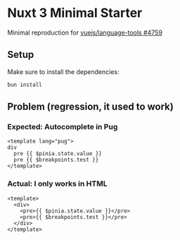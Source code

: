 # Nuxt 3 Minimal Starter

Minimal reproduction for [vuejs/language-tools #4759](https://github.com/vuejs/language-tools/issues/4759)

## Setup

Make sure to install the dependencies:

```bash
bun install
```

## Problem (regression, it used to work)

### Expected: Autocomplete in Pug

```vue
<template lang="pug">
div
  pre {{ $pinia.state.value }}
  pre {{ $breakpoints.test }}
</template>
```

### Actual: I only works in HTML

```vue
<template>
  <div>
    <pre>{{ $pinia.state.value }}</pre>
    <pre>{{ $breakpoints.test }}</pre>
  </div>
</template>
```
